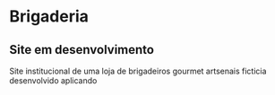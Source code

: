 # Brigaderia
## Site em desenvolvimento

Site institucional de uma loja de brigadeiros gourmet artsenais ficticia desenvolvido aplicando 
